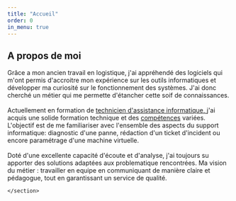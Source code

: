 ```yaml
---
title: "Accueil"
order: 0
in_menu: true
---
```

<section class="about">
       <h2> A propos de moi </h2>
       <p>Grâce a mon ancien travail en logistique, j'ai appréhendé des logiciels qui m'ont permis d'accroitre mon expérience sur les outils informatiques et développer ma curiosité sur le fonctionnement des systèmes.
            J'ai donc cherché un métier qui me permette d'étancher cette soif de connaissances.
        <br>
        <br>Actuellement en formation de <a href="https://www.francecompetences.fr/recherche/rncp/37681/">technicien d'assistance informatique, </a> j'ai acquis une solide formation technique et des <a href="https://chevaliertai.github.io/site_vitrine/competences.html">compétences</a> variées.
           L'objectif est de me familiariser avec l'ensemble des aspects du support informatique: diagnostic d'une panne, rédaction d'un ticket d'incident ou encore paramétrage d'une machine virtuelle.
        <br>
        <br>Doté d'une excellente capacité d'écoute et d'analyse, j'ai toujours su apporter des solutions adaptées aux problematique rencontrées.
             Ma vision du métier : travailler en equipe en communiquant de manière claire et pédagogue, tout en garantissant un service de qualité.</p>
        
    </section> 